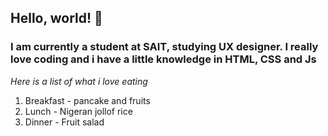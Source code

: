 ##  Hello, world! 👋
### I am currently a student at SAIT, studying UX designer. I really love coding and i have a little knowledge in HTML, CSS and Js

*Here is a list of what i love eating*
1. Breakfast - pancake and fruits
2. Lunch - Nigeran jollof rice
3. Dinner - Fruit salad
